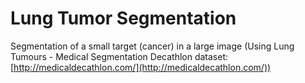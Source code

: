 # Lung Tumor Segmentation
Segmentation of a small target (cancer) in a large image
(Using Lung Tumours - Medical Segmentation Decathlon dataset: [http://medicaldecathlon.com/](http://medicaldecathlon.com/))
